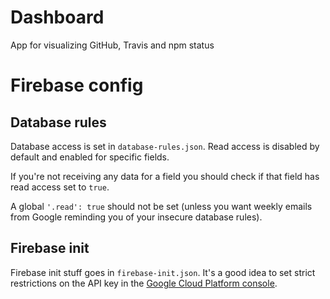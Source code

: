 # Dashboard

App for visualizing GitHub, Travis and npm status

# Firebase config

## Database rules

Database access is set in `database-rules.json`. Read access is disabled by default and enabled for specific fields.

If you're not receiving any data for a field you should check if that field has read access set to `true`.

A global `'.read': true` should not be set (unless you want weekly emails from Google reminding you of your insecure database rules).

## Firebase init

Firebase init stuff goes in `firebase-init.json`. It's a good idea to set strict restrictions on the API key in the [Google Cloud Platform console](https://console.cloud.google.com/apis/credentials).
